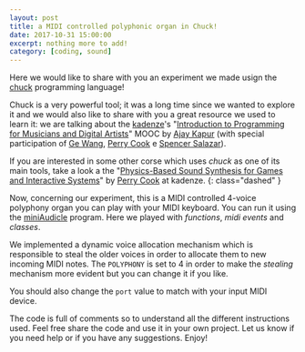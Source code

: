 ```yaml
---
layout: post
title: a MIDI controlled polyphonic organ in Chuck!
date: 2017-10-31 15:00:00
excerpt: nothing more to add!
category: [coding, sound]
---
```


Here we would like to share with you an experiment we made usign the [chuck](http://chuck.cs.princeton.edu/) programming language!

Chuck is a very powerful tool; it was a long time since we wanted to explore it and we would also like to share with you a great resource we used to learn it: we are talking about the [kadenze](https://www.kadenze.com/)'s "[Introduction to Programming for Musicians and Digital Artists](https://www.kadenze.com/courses/introduction-to-programming-for-musicians-and-digital-artists-iv-i)" MOOC by [Ajay Kapur](http://www.ajaykapur.com/) (with special participation of [Ge Wang](http://www.gewang.com/), [Perry Cook](http://www.cs.princeton.edu/~prc/) e [Spencer Salazar](http://spencersalazar.com/)).

If you are interested in some other corse which uses _chuck_ as one of its main tools, take a look a the "[Physics-Based Sound Synthesis for Games and Interactive Systems](https://www.kadenze.com/courses/physics-based-sound-synthesis-for-games-and-interactive-systems-iv)" by [Perry Cook](http://www.cs.princeton.edu/~prc/) at kadenze.
{: class="dashed" }

Now, concerning our experiment, this is a MIDI controlled 4-voice polyphony organ you can play with your MIDI keyboard. You can run it using the [miniAudicle](http://audicle.cs.princeton.edu/mini/) program. Here we played with _functions_, _midi events_ and _classes_.

We implemented a dynamic voice allocation mechanism which is responsible to steal the older voices in order to allocate them to new incoming MIDI notes. The `POLYPHONY` is set to 4 in order to make the _stealing_ mechanism more evident but you can change it if you like.

You should also change the `port` value to match with your input MIDI device.

The code is full of comments so to understand all the different instructions used. Feel free share the code and use it in your own project. Let us know if you need help or if you have any suggestions. Enjoy!

<script src="https://gist.github.com/ariutti/cd3bd5912fb986984c233093497872ad.js"></script>
